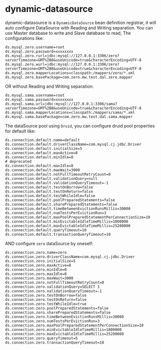 # dynamic-datasource

dynamic-datasource is a `DynamicDataSource` bean definition registrar, it will auto configure DataSource with Reading and Writing separation. You can use Master database to write and Slave database to read, The configurations like:
```
ds.mysql.zero.username=root
ds.mysql.zero.password=xxxxxxxx
ds.mysql.zero.rurl=jdbc:mysql://127.0.0.1:3306/zero?serverTimezone=GMT%2B8&useUnicode=true&characterEncoding=UTF-8
ds.mysql.zero.wurl=jdbc:mysql://127.0.0.1:3306/zero?serverTimezone=GMT%2B8&useUnicode=true&characterEncoding=UTF-8
ds.mysql.zero.mapperLocations=classpath:/mappers/zero/*.xml
ds.mysql.zero.basePackage=com.zero.mw.test.dal.zero.mapper
```
OR without Reading and Writing separation:
```
ds.mysql.sama.username=root
ds.mysql.sama.password=xxxxxxxx
ds.mysql.sama.url=jdbc:mysql://127.0.0.1:3306/sama?serverTimezone=GMT%2B8&useUnicode=true&characterEncoding=UTF-8
ds.mysql.sama.mapperLocations=classpath:/mappers/sama/*.xml
ds.mysql.sama.basePackage=com.zero.mw.test.dal.sama.mapper
```


The dataSource pool using `Druid`, you can configure druid pool properties for default like:
```
ds.connection.default.name=default
ds.connection.default.driverClassName=com.mysql.cj.jdbc.Driver
ds.connection.default.initialSize=5
ds.connection.default.maxActive=8
ds.connection.default.minIdle=0
# deprecated
ds.connection.default.maxIdle=8     
ds.connection.default.maxWait=3000
ds.connection.default.notFullTimeoutRetryCount=0
ds.connection.default.validationQuery=null
ds.connection.default.validationQueryTimeout=-1
ds.connection.default.testOnBorrow=false
ds.connection.default.testOnReturn=false
ds.connection.default.testWhileIdle=false
ds.connection.default.poolPreparedStatements=false
ds.connection.default.sharePreparedStatements=false
ds.connection.default.timeBetweenEvictionRunsMillis=30000
ds.connection.default.numTestsPerEvictionRun=3
ds.connection.default.maxPoolPreparedStatementPerConnectionSize=10
ds.connection.default.minEvictableIdleTimeMillis=1800000
ds.connection.default.maxEvictableIdleTimeMillis=25200000
ds.connection.default.queryTimeout=10
ds.connection.default.transactionQueryTimeout=10
```

AND configure `zero` dataSource by oneself:
```
ds.connection.zero.name=zero
ds.connection.zero.driverClassName=com.mysql.cj.jdbc.Driver
ds.connection.zero.initialSize=5
ds.connection.zero.maxActive=8
ds.connection.zero.minIdle=0
ds.connection.zero.maxIdle=8
ds.connection.zero.maxWait=3000
ds.connection.zero.notFullTimeoutRetryCount=0
ds.connection.zero.validationQuery=SELECT 1
ds.connection.zero.validationQueryTimeout=-1
ds.connection.zero.testOnBorrow=false
ds.connection.zero.testOnReturn=false
ds.connection.zero.testWhileIdle=true
ds.connection.zero.poolPreparedStatements=false
ds.connection.zero.sharePreparedStatements=false
ds.connection.zero.timeBetweenEvictionRunsMillis=30000
ds.connection.zero.numTestsPerEvictionRun=3
ds.connection.zero.maxPoolPreparedStatementPerConnectionSize=10
ds.connection.zero.minEvictableIdleTimeMillis=1800000
ds.connection.zero.maxEvictableIdleTimeMillis=25200000
ds.connection.zero.queryTimeout=5
ds.connection.zero.transactionQueryTimeout=10
```


